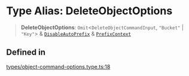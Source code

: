# Type Alias: DeleteObjectOptions

> **DeleteObjectOptions**: `Omit`\<`DeleteObjectCommandInput`, `"Bucket"` \| `"Key"`\> & [`DisableAutoPrefix`](DisableAutoPrefix.md) & [`PrefixContext`](PrefixContext.md)

## Defined in

[types/object-command-options.type.ts:18](https://github.com/LabO8/nestjs-s3/blob/306023e15fcb498533a66fc2f9b000dc61a2bf64/src/types/object-command-options.type.ts#L18)
